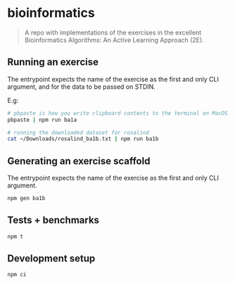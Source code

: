 # bioinformatics

> A repo with implementations of the exercises in the excellent Bioinformatics Algorithms: An Active Learning Approach (2E).

## Running an exercise

The entrypoint expects the name of the exercise as the first and only CLI argument, and for the data to be passed on STDIN.

E.g:

```bash
# pbpaste is how you write clipboard contents to the terminal on MacOS
pbpaste | npm run ba1a

# running the downloaded dataset for rosalind
cat ~/Downloads/rosalind_ba1b.txt | npm run ba1b
```

## Generating an exercise scaffold

The entrypoint expects the name of the exercise as the first and only CLI argument.

```bash
npm gen ba1b
```

## Tests + benchmarks

```bash
npm t
```

## Development setup

```bash
npm ci
```
